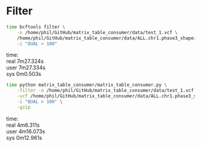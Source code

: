 # Filter

```bash
time bcftools filter \
    -o /home/phil/GitHub/matrix_table_consumer/data/test_1.vcf \
    /home/phil/GitHub/matrix_table_consumer/data/ALL.chr1.phase3_shapeit2_mvncall_integrated_v5b.20130502.genotypes.vcf.gz \
    -i "QUAL > 100"
```

time: \
real    7m27.324s \
user    7m27.334s \
sys     0m0.503s

```bash
time python matrix_table_consumer/matrix_table_consumer.py \
    -filter -o /home/phil/GitHub/matrix_table_consumer/data/test_1.vcf \
    -vcf /home/phil/GitHub/matrix_table_consumer/data/ALL.chr1.phase3_shapeit2_mvncall_integrated_v5b.20130502.genotypes.vcf.gz \
    -i "QUAL > 100" \
    -gzip
```

time: \
real    4m6.311s \
user    4m16.073s \
sys     0m12.961s
